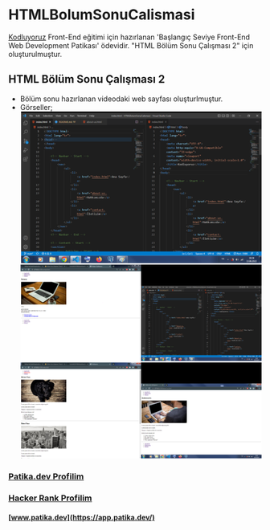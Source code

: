 # HTMLBolumSonuCalismasi
[Kodluyoruz](https://www.kodluyoruz.org/)  Front-End eğitimi için hazırlanan 'Başlangıç Seviye Front-End Web Development Patikası' ödevidir. "HTML Bölüm Sonu Çalışması 2" için oluşturulmuştur.

## HTML Bölüm Sonu Çalışması 2
- Bölüm sonu hazırlanan videodaki web sayfası oluşturlmuştur.
- Görseller;
 ![HTMLBolumSonuCalismasiGorseli](images/HTMLBolumSonuCalismasiGorseli.png)
 ![iletisimGorseli](images/iletisim-vscode.png)
 ![anasayfa-hakkımızda-gorseli](images/anasayfa-hakkimizda.png)



### [Patika.dev Profilim](https://app.patika.dev/canncelik)
### [Hacker Rank Profilim](https://www.hackerrank.com/ogulcan_celik24)
#### [www.patika.dev](https://app.patika.dev/)